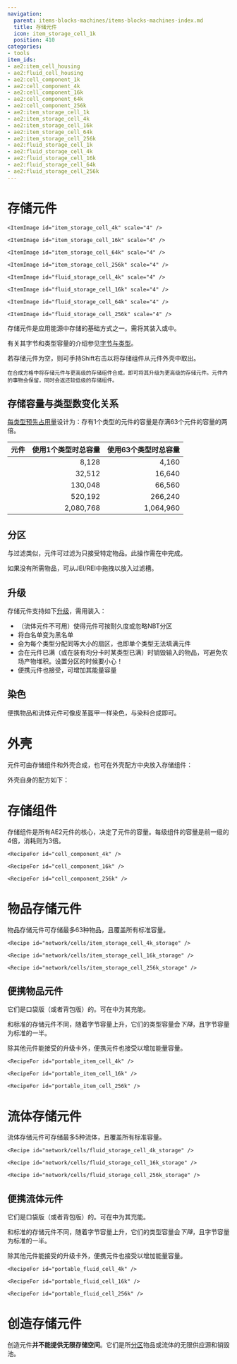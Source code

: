 ```yaml
---
navigation:
  parent: items-blocks-machines/items-blocks-machines-index.md
  title: 存储元件
  icon: item_storage_cell_1k
  position: 410
categories:
- tools
item_ids:
- ae2:item_cell_housing
- ae2:fluid_cell_housing
- ae2:cell_component_1k
- ae2:cell_component_4k
- ae2:cell_component_16k
- ae2:cell_component_64k
- ae2:cell_component_256k
- ae2:item_storage_cell_1k
- ae2:item_storage_cell_4k
- ae2:item_storage_cell_16k
- ae2:item_storage_cell_64k
- ae2:item_storage_cell_256k
- ae2:fluid_storage_cell_1k
- ae2:fluid_storage_cell_4k
- ae2:fluid_storage_cell_16k
- ae2:fluid_storage_cell_64k
- ae2:fluid_storage_cell_256k
---
```


# 存储元件

<Column>
  <Row>
    <ItemImage id="item_storage_cell_1k" scale="4" />

    <ItemImage id="item_storage_cell_4k" scale="4" />

    <ItemImage id="item_storage_cell_16k" scale="4" />

    <ItemImage id="item_storage_cell_64k" scale="4" />

    <ItemImage id="item_storage_cell_256k" scale="4" />
  </Row>

  <Row>
    <ItemImage id="fluid_storage_cell_1k" scale="4" />

    <ItemImage id="fluid_storage_cell_4k" scale="4" />

    <ItemImage id="fluid_storage_cell_16k" scale="4" />

    <ItemImage id="fluid_storage_cell_64k" scale="4" />

    <ItemImage id="fluid_storage_cell_256k" scale="4" />
  </Row>
</Column>

存储元件是应用能源中存储的基础方式之一。需将其装入<ItemLink id="drive" />或<ItemLink id="chest" />中。

有关其字节和类型容量的介绍参见[字节与类型](../ae2-mechanics/bytes-and-types.md)。

若存储元件为空，则可手持Shift右击以将存储组件从元件外壳中取出。

<Row>
    <Recipe id="upgrade/item_storage_cell_1k_to_4k" />

    在合成方格中将存储元件与更高级的存储组件合成，即可将其升级为更高级的存储元件。元件内的事物会保留，同时会返还较低级的存储组件。
</Row>

## 存储容量与类型数变化关系

[每类型预先占用量](../ae2-mechanics/bytes-and-types.md)设计为：存有1个类型的元件的容量是存满63个元件的容量的两倍。

| 元件                                     | 使用1个类型时总容量 | 使用63个类型时总容量 |
| ---------------------------------------- | ------------------: | -------------------: |
| <ItemLink id="item_storage_cell_1k" />   |               8,128 |                4,160 |
| <ItemLink id="item_storage_cell_4k" />   |              32,512 |               16,640 |
| <ItemLink id="item_storage_cell_16k" />  |             130,048 |               66,560 |
| <ItemLink id="item_storage_cell_64k" />  |             520,192 |              266,240 |
| <ItemLink id="item_storage_cell_256k" /> |           2,080,768 |            1,064,960 |


## 分区

与过滤<ItemLink id="storage_bus" />类似，元件可过滤为只接受特定物品。此操作需在<ItemLink id="cell_workbench" />中完成。

如果没有所需物品，可从JEI/REI中拖拽以放入过滤槽。

## 升级

存储元件支持如下[升级](upgrade_cards.md)，需用<ItemLink id="cell_workbench" />装入：

*   <ItemLink id="fuzzy_card" />（流体元件不可用）使得元件可按耐久度或忽略NBT分区
*   <ItemLink id="inverter_card" />将白名单变为黑名单
*   <ItemLink id="equal_distribution_card" />会为每个类型分配同等大小的扇区，也即单个类型无法填满元件
*   <ItemLink id="void_card" />会在元件已满（或在装有均分卡时某类型已满）时销毁输入的物品，可避免农场产物堆积。设置分区的时候要小心！
*   便携元件也接受<ItemLink id="energy_card" />，可增加其能量容量

## 染色

便携物品和流体元件可像皮革盔甲一样染色，与染料合成即可。

# 外壳

元件可由存储组件和外壳合成，也可在外壳配方中央放入存储组件：

<Row>
  <Recipe id="network/cells/item_storage_cell_1k" />

  <Recipe id="network/cells/item_storage_cell_1k_storage" />
</Row>

外壳自身的配方如下：

<Row>
  <RecipeFor id="item_cell_housing" />

  <RecipeFor id="fluid_cell_housing" />
</Row>

# 存储组件

存储组件是所有AE2元件的核心，决定了元件的容量。每级组件的容量是前一级的4倍，消耗则为3倍。

<Column>
  <Row>
    <RecipeFor id="cell_component_1k" />

    <RecipeFor id="cell_component_4k" />

    <RecipeFor id="cell_component_16k" />
  </Row>

  <Row>
    <RecipeFor id="cell_component_64k" />

    <RecipeFor id="cell_component_256k" />
  </Row>
</Column>

# 物品存储元件

物品存储元件可存储最多63种物品，且覆盖所有标准容量。

<Column>
  <Row>
    <Recipe id="network/cells/item_storage_cell_1k_storage" />

    <Recipe id="network/cells/item_storage_cell_4k_storage" />

    <Recipe id="network/cells/item_storage_cell_16k_storage" />
  </Row>

  <Row>
    <Recipe id="network/cells/item_storage_cell_64k_storage" />

    <Recipe id="network/cells/item_storage_cell_256k_storage" />
  </Row>
</Column>

## 便携物品元件

它们是口袋版（或者背包版）的<ItemLink id="chest" />。可在<ItemLink id="charger" />中为其充能。

和标准的存储元件不同，随着字节容量上升，它们的类型容量会*下降*，且字节容量为标准的一半。

除其他元件能接受的升级卡外，便携元件也接受<ItemLink id="energy_card" />以增加能量容量。

<Column>
  <Row>
    <RecipeFor id="portable_item_cell_1k" />

    <RecipeFor id="portable_item_cell_4k" />

    <RecipeFor id="portable_item_cell_16k" />
  </Row>

  <Row>
    <RecipeFor id="portable_item_cell_64k" />

    <RecipeFor id="portable_item_cell_256k" />
  </Row>
</Column>

# 流体存储元件

流体存储元件可存储最多5种流体，且覆盖所有标准容量。

<Column>
  <Row>
    <Recipe id="network/cells/fluid_storage_cell_1k_storage" />

    <Recipe id="network/cells/fluid_storage_cell_4k_storage" />

    <Recipe id="network/cells/fluid_storage_cell_16k_storage" />
  </Row>

  <Row>
    <Recipe id="network/cells/fluid_storage_cell_64k_storage" />

    <Recipe id="network/cells/fluid_storage_cell_256k_storage" />
  </Row>
</Column>

## 便携流体元件

它们是口袋版（或者背包版）的<ItemLink id="chest" />。可在<ItemLink id="charger" />中为其充能。

和标准的存储元件不同，随着字节容量上升，它们的类型容量会*下降*，且字节容量为标准的一半。

除其他元件能接受的升级卡外，便携元件也接受<ItemLink id="energy_card" />以增加能量容量。

<Column>
  <Row>
    <RecipeFor id="portable_fluid_cell_1k" />

    <RecipeFor id="portable_fluid_cell_4k" />

    <RecipeFor id="portable_fluid_cell_16k" />
  </Row>

  <Row>
    <RecipeFor id="portable_fluid_cell_64k" />

    <RecipeFor id="portable_fluid_cell_256k" />
  </Row>
</Column>

# 创造存储元件

<Row>
  <ItemImage id="creative_storage_cell" scale="2" />
</Row>

创造元件**并不能提供无限存储空间**。它们是所[分区](cell_workbench.md)物品或流体的无限供应源和销毁池。
